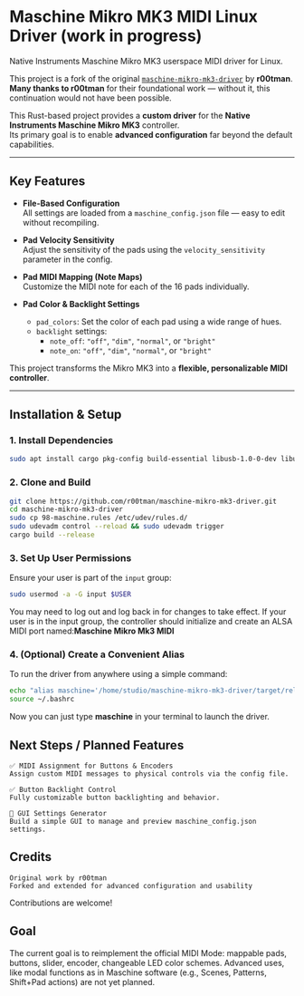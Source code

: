 # Maschine Mikro MK3 MIDI Linux Driver (work in progress)
Native Instruments Maschine Mikro MK3 userspace MIDI driver for Linux.

This project is a fork of the original [`maschine-mikro-mk3-driver`](https://github.com/r00tman/maschine-mikro-mk3-driver.git) by **r00tman**.  
**Many thanks to r00tman** for their foundational work — without it, this continuation would not have been possible.

This Rust-based project provides a **custom driver** for the **Native Instruments Maschine Mikro MK3** controller.  
Its primary goal is to enable **advanced configuration** far beyond the default capabilities.

---

## Key Features

- **File-Based Configuration**  
  All settings are loaded from a `maschine_config.json` file — easy to edit without recompiling.

- **Pad Velocity Sensitivity**  
  Adjust the sensitivity of the pads using the `velocity_sensitivity` parameter in the config.

- **Pad MIDI Mapping (Note Maps)**  
  Customize the MIDI note for each of the 16 pads individually.

- **Pad Color & Backlight Settings**
  - `pad_colors`: Set the color of each pad using a wide range of hues.
  - `backlight` settings:
    - `note_off`: `"off"`, `"dim"`, `"normal"`, or `"bright"`
    - `note_on`: `"off"`, `"dim"`, `"normal"`, or `"bright"`

This project transforms the Mikro MK3 into a **flexible, personalizable MIDI controller**.

---

##  Installation & Setup

### 1. Install Dependencies

```bash
sudo apt install cargo pkg-config build-essential libusb-1.0-0-dev libudev-dev
```

### 2. Clone and Build
```bash
git clone https://github.com/r00tman/maschine-mikro-mk3-driver.git
cd maschine-mikro-mk3-driver
sudo cp 98-maschine.rules /etc/udev/rules.d/
sudo udevadm control --reload && sudo udevadm trigger
cargo build --release
```

### 3. Set Up User Permissions
Ensure your user is part of the `input` group:
```bash
sudo usermod -a -G input $USER
```
You may need to log out and log back in for changes to take effect.
If your user is in the input group, the controller should initialize and create an ALSA MIDI port named:**Maschine Mikro Mk3 MIDI**

### 4. (Optional) Create a Convenient Alias
To run the driver from anywhere using a simple command:
```bash
echo "alias maschine='/home/studio/maschine-mikro-mk3-driver/target/release/maschine-mikro-mk3-driver'" >> ~/.bashrc
source ~/.bashrc
```
Now you can just type **maschine** in your terminal to launch the driver.


## Next Steps / Planned Features

    ✅ MIDI Assignment for Buttons & Encoders
    Assign custom MIDI messages to physical controls via the config file.

    ✅ Button Backlight Control
    Fully customizable button backlighting and behavior.

    🚧 GUI Settings Generator
    Build a simple GUI to manage and preview maschine_config.json settings.

## Credits
    Original work by r00tman
    Forked and extended for advanced configuration and usability

Contributions are welcome!

## Goal

The current goal is to reimplement the official MIDI Mode: mappable pads, buttons, slider, encoder, changeable LED color schemes.
Advanced uses, like modal functions as in Maschine software (e.g., Scenes, Patterns, Shift+Pad actions) are not yet planned.
